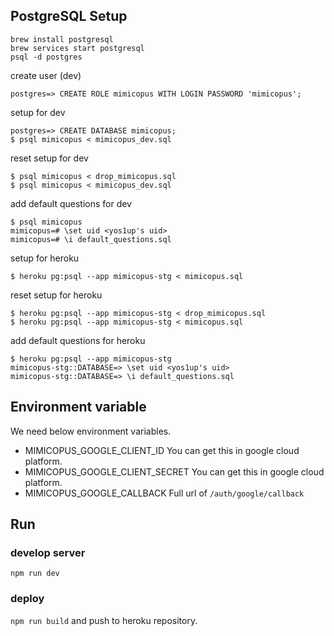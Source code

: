 ## PostgreSQL Setup

```
brew install postgresql
brew services start postgresql
psql -d postgres
```

create user (dev)
```
postgres=> CREATE ROLE mimicopus WITH LOGIN PASSWORD 'mimicopus';
```

setup for dev
```
postgres=> CREATE DATABASE mimicopus;
$ psql mimicopus < mimicopus_dev.sql
```

reset setup for dev
```
$ psql mimicopus < drop_mimicopus.sql
$ psql mimicopus < mimicopus_dev.sql
```

add default questions for dev
```
$ psql mimicopus
mimicopus=# \set uid <yos1up's uid>
mimicopus=# \i default_questions.sql
```

setup for heroku
```
$ heroku pg:psql --app mimicopus-stg < mimicopus.sql
```


reset setup for heroku
```
$ heroku pg:psql --app mimicopus-stg < drop_mimicopus.sql
$ heroku pg:psql --app mimicopus-stg < mimicopus.sql
```

add default questions for heroku
```
$ heroku pg:psql --app mimicopus-stg
mimicopus-stg::DATABASE=> \set uid <yos1up's uid>
mimicopus-stg::DATABASE=> \i default_questions.sql
```

## Environment variable

We need below environment variables.

- MIMICOPUS_GOOGLE_CLIENT_ID You can get this in google cloud platform.
- MIMICOPUS_GOOGLE_CLIENT_SECRET You can get this in google cloud platform.
- MIMICOPUS_GOOGLE_CALLBACK Full url of `/auth/google/callback`

## Run

### develop server
`npm run dev`

### deploy
`npm run build` and push to heroku repository.
